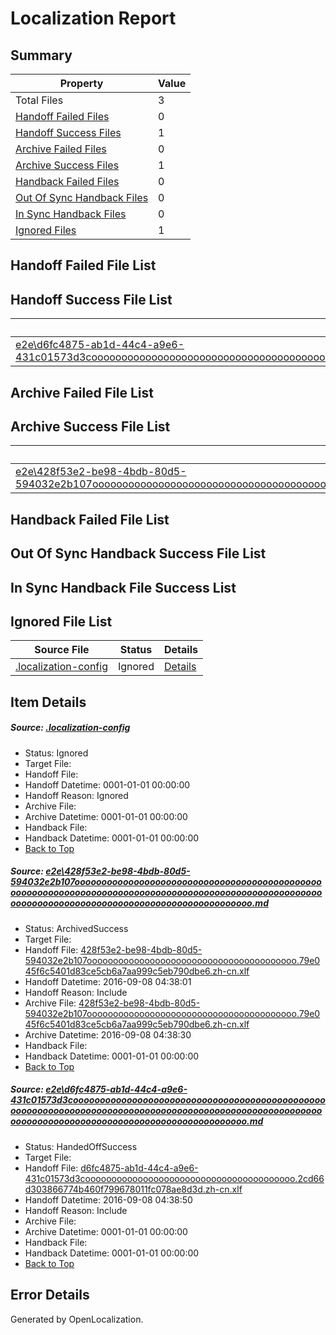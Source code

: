 # <a name='report-top'></a> Localization Report

## Summary
 Property | Value 
 -------- | ----- 
 Total Files | 3
[ Handoff Failed Files ](#handoff-failed-list)| 0
[ Handoff Success Files ](#handoff-success-list)| 1
[ Archive Failed Files ](#archive-failed-list)| 0
[ Archive Success Files ](#archive-success-list)| 1
[ Handback Failed Files ](#handback-failed-list)| 0
[ Out Of Sync Handback Files ](#outofsync-handback-success-list)| 0
[ In Sync Handback Files ](#insync-handback-success-list)| 0
[ Ignored Files ](#ignored-list)| 1

## <a name='handoff-failed-list'></a> Handoff Failed File List

## <a name='handoff-success-list'></a> Handoff Success File List
 Source File | Status | Details 
 ----------- | ------ | ------- 
 [e2e\d6fc4875-ab1d-44c4-a9e6-431c01573d3cooooooooooooooooooooooooooooooooooooooooooooooooooooooooooooooooooooooooooooooooooooooooooooooooooooooooooooooooooooooooooooooooooooooooooooooooooooo.md](https://github.com/OpenLocalizationTestOrg/ol-test0/blob/673b0b2db743147454efe2992dde42b26498f8ab/e2e/d6fc4875-ab1d-44c4-a9e6-431c01573d3cooooooooooooooooooooooooooooooooooooooooooooooooooooooooooooooooooooooooooooooooooooooooooooooooooooooooooooooooooooooooooooooooooooooooooooooooooooo.md) | HandedOffSuccess | [Details](#795b1ad1af7c16bf640ecf5610f7dc4a4a873a972)

## <a name='archive-failed-list'></a> Archive Failed File List

## <a name='archive-success-list'></a> Archive Success File List
 Source File | Status | Details 
 ----------- | ------ | ------- 
 [e2e\428f53e2-be98-4bdb-80d5-594032e2b107ooooooooooooooooooooooooooooooooooooooooooooooooooooooooooooooooooooooooooooooooooooooooooooooooooooooooooooooooooooooooooooooooooooooooooooooooooooo.md](https://github.com/OpenLocalizationTestOrg/ol-test0/blob/56afbf7d4b33ab3ec574f7167f103bd86cebbc04/e2e/428f53e2-be98-4bdb-80d5-594032e2b107ooooooooooooooooooooooooooooooooooooooooooooooooooooooooooooooooooooooooooooooooooooooooooooooooooooooooooooooooooooooooooooooooooooooooooooooooooooo.md) | ArchivedSuccess | [Details](#a0c916cb7ef8891cfcfbcc6e95159d88190b61dd1)

## <a name='handback-failed-list'></a> Handback Failed File List

## <a name='outofsync-handback-success-list'></a> Out Of Sync Handback Success File List

## <a name='insync-handback-success-list'></a> In Sync Handback File Success List

## <a name='ignored-list'></a> Ignored File List
 Source File | Status | Details 
 ----------- | ------ | ------- 
 [.localization-config](https://github.com/OpenLocalizationTestOrg/ol-test0/blob/673b0b2db743147454efe2992dde42b26498f8ab/.localization-config) | Ignored | [Details](#3d4f252ac210baf56311d7e97dcc2db10974dbd20)

## Item Details
##### <a name='3d4f252ac210baf56311d7e97dcc2db10974dbd20'></a> Source: [.localization-config](https://github.com/OpenLocalizationTestOrg/ol-test0/blob/673b0b2db743147454efe2992dde42b26498f8ab/.localization-config)
* Status: Ignored
* Target File: 
* Handoff File: 
* Handoff Datetime: 0001-01-01 00:00:00
* Handoff Reason: Ignored
* Archive File: 
* Archive Datetime: 0001-01-01 00:00:00
* Handback File: 
* Handback Datetime: 0001-01-01 00:00:00
* [Back to Top](#report-top)

##### <a name='a0c916cb7ef8891cfcfbcc6e95159d88190b61dd1'></a> Source: [e2e\428f53e2-be98-4bdb-80d5-594032e2b107ooooooooooooooooooooooooooooooooooooooooooooooooooooooooooooooooooooooooooooooooooooooooooooooooooooooooooooooooooooooooooooooooooooooooooooooooooooo.md](https://github.com/OpenLocalizationTestOrg/ol-test0/blob/56afbf7d4b33ab3ec574f7167f103bd86cebbc04/e2e/428f53e2-be98-4bdb-80d5-594032e2b107ooooooooooooooooooooooooooooooooooooooooooooooooooooooooooooooooooooooooooooooooooooooooooooooooooooooooooooooooooooooooooooooooooooooooooooooooooooo.md)
* Status: ArchivedSuccess
* Target File: 
* Handoff File: [428f53e2-be98-4bdb-80d5-594032e2b107oooooooooooooooooooooooooooooooooooooooo.79e045f6c5401d83ce5cb6a7aa999c5eb790dbe6.zh-cn.xlf](https://github.com/OpenLocalizationTestOrg/ol-test0-handoff/blob/af6fad75e1755e8a76d958c8adf6784a4149b6cb/ol-handoff/OpenLocalizationTestOrg/ol-test0-zhcn/ci/ht/428f53e2-be98-4bdb-80d5-594032e2b107oooooooooooooooooooooooooooooooooooooooo.79e045f6c5401d83ce5cb6a7aa999c5eb790dbe6.zh-cn.xlf)
* Handoff Datetime: 2016-09-08 04:38:01
* Handoff Reason: Include
* Archive File: [428f53e2-be98-4bdb-80d5-594032e2b107oooooooooooooooooooooooooooooooooooooooo.79e045f6c5401d83ce5cb6a7aa999c5eb790dbe6.zh-cn.xlf](https://github.com/OpenLocalizationTestOrg/ol-test0-handoff/blob/c61ff8a6ad42c43642462ff563531ba51e1c46b9/ol-archive/OpenLocalizationTestOrg/ol-test0-zhcn/ci/ht/428f53e2-be98-4bdb-80d5-594032e2b107oooooooooooooooooooooooooooooooooooooooo.79e045f6c5401d83ce5cb6a7aa999c5eb790dbe6.zh-cn.xlf)
* Archive Datetime: 2016-09-08 04:38:30
* Handback File: 
* Handback Datetime: 0001-01-01 00:00:00
* [Back to Top](#report-top)

##### <a name='795b1ad1af7c16bf640ecf5610f7dc4a4a873a972'></a> Source: [e2e\d6fc4875-ab1d-44c4-a9e6-431c01573d3cooooooooooooooooooooooooooooooooooooooooooooooooooooooooooooooooooooooooooooooooooooooooooooooooooooooooooooooooooooooooooooooooooooooooooooooooooooo.md](https://github.com/OpenLocalizationTestOrg/ol-test0/blob/673b0b2db743147454efe2992dde42b26498f8ab/e2e/d6fc4875-ab1d-44c4-a9e6-431c01573d3cooooooooooooooooooooooooooooooooooooooooooooooooooooooooooooooooooooooooooooooooooooooooooooooooooooooooooooooooooooooooooooooooooooooooooooooooooooo.md)
* Status: HandedOffSuccess
* Target File: 
* Handoff File: [d6fc4875-ab1d-44c4-a9e6-431c01573d3coooooooooooooooooooooooooooooooooooooooo.2cd66d303866774b460f799678011fc078ae8d3d.zh-cn.xlf](https://github.com/OpenLocalizationTestOrg/ol-test0-handoff/blob/f7d111dea5fa6e09cab5998f748e0d71b2c3f7e1/ol-handoff/OpenLocalizationTestOrg/ol-test0-zhcn/ci/ht/d6fc4875-ab1d-44c4-a9e6-431c01573d3coooooooooooooooooooooooooooooooooooooooo.2cd66d303866774b460f799678011fc078ae8d3d.zh-cn.xlf)
* Handoff Datetime: 2016-09-08 04:38:50
* Handoff Reason: Include
* Archive File: 
* Archive Datetime: 0001-01-01 00:00:00
* Handback File: 
* Handback Datetime: 0001-01-01 00:00:00
* [Back to Top](#report-top)


## Error Details

Generated by OpenLocalization.
